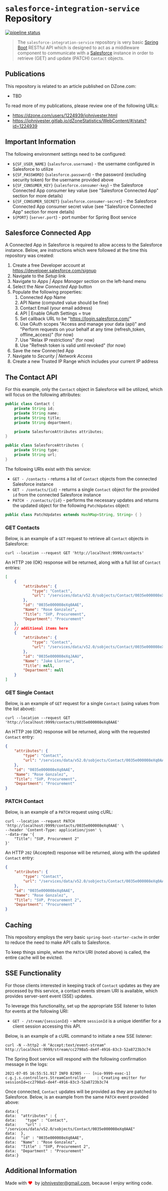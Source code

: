 # `salesforce-integration-service` Repository

[![pipeline status](https://gitlab.com/johnjvester/salesforce-integration-service/badges/master/pipeline.svg)](https://gitlab.com/johnjvester/salesforce-integration-service/commits/master)


> The `salesforce-integration-service` repository is very basic [Spring Boot](https://spring.io/projects/spring-boot) RESTful
> API which is designed to act as a middleware component to communicate with a [Salesforce](http://www.salesforce.com) instance 
> in order to retrieve (GET) and update (PATCH) `Contact` objects.

## Publications

This repository is related to an article published on DZone.com:

* TBD

To read more of my publications, please review one of the following URLs:

* https://dzone.com/users/1224939/johnjvester.html
* https://johnjvester.gitlab.io/dZoneStatistics/WebContent/#/stats?id=1224939

## Important Information

The following environment settings need to be configured:

* `${SF_USER_NAME}` (`salesforce.username`) - the username configured in Salesforce to utilize
* `${SF_PASSWORD}` (`salesforce.password`) - the password (excluding security token) for the username provided above
* `${SF_CONSUMER_KEY}` (`salesforce.consumer-key`) - the Salesforce Connected App consumer key value (see "Salesforce Connected App" section for more details)
* `${SF_CONSUMER_SECRET}` (`salesforce.consumer-secret`) - the Salesforce Connected App consumer secret value (see "Salesforce Connected App" section for more details)
* `${PORT}` (`server.port`) - port number for Spring Boot service

## Salesforce Connected App

A Connected App in Salesforce is required to allow access to the Salesforce instance.  Below, are instructions 
which were followed at the time this repository was created:

1. Create a free Developer account at https://developer.salesforce.com/signup
2. Navigate to the *Setup* link
3. Navigate to *Apps | Apps Manager* section on the left-hand menu
4. Select the *New Connected App* button
5. Populate the following properties:
   1. Connected App Name 
   2. API Name (computed value should be fine)
   3. Contact Email (your email address)
   4. API | Enable OAuth Settings = true
   5. Set callback URL to be "https://login.salesforce.com/"
   6. Use OAuth scopes "Access and manage your data (api)" and "Perform requests on your behalf at any time (refresh_token, offline_access)" (for now)
   7. Use "Relax IP restrictions" (for now)
   8. Use "Refresh token is valid until revoked" (for now)
6. Save the new Connected App
7. Navigate to *Security | Network Access*
8. Create a new Trusted IP Range which includes your current IP address

## The Contact API

For this example, only the `Contact` object in Salesforce will be utilized, which will focus on the following attributes:

```java
public class Contact {
    private String id;
    private String name;
    private String title;
    private String department;

    private SalesforceAttributes attributes;
}

public class SalesforceAttributes {
    private String type;
    private String url;
}
```

The following URIs exist with this service:

* `GET - /contacts` - returns a list of `Contact` objects from the connected Salesforce instance
* `GET - /contacts/{id}` - returns a single `Contact` object for the provided `id` from the connected Salesforce instance
* `PATCH - /contacts/{id}` - performs the necessary updates and returns the updated object for the following `PatchUpdates` object:

```java
public class PatchUpdates extends HashMap<String, String> { }
```

### GET Contacts

Below, is an example of a `GET` request to retrieve all `Contact` objects in Salesforce:

```shell
curl --location --request GET 'http://localhost:9999/contacts'
```

An HTTP `200` (OK)  response will be returned, along with a full list of `Contact` entries:

```json
[
    {
        "attributes": {
            "type": "Contact",
            "url": "/services/data/v52.0/sobjects/Contact/0035e000008eXq0AAE"
        },
        "id": "0035e000008eXq0AAE",
        "Name": "Rose Gonzalez",
        "Title": "SVP, Procurement",
        "Department": "Procurement"
    },
    // additional items here
    {
        "attributes": {
            "type": "Contact",
            "url": "/services/data/v52.0/sobjects/Contact/0035e000008eXqJAAU"
        },
        "id": "0035e000008eXqJAAU",
        "Name": "Jake Llorrac",
        "Title": null,
        "Department": null
    }
]
```

### GET Single Contact

Below, is an example of `GET` request for a single `Contact` (using values from the list above):

```shell
curl --location --request GET 'http://localhost:9999/contacts/0035e000008eXq0AAE'
```

An HTTP `200` (OK) response will be returned, along with the requested `Contact` entry:

```json
{
    "attributes": {
        "type": "Contact",
        "url": "/services/data/v52.0/sobjects/Contact/0035e000008eXq0AAE"
    },
    "id": "0035e000008eXq0AAE",
    "Name": "Rose Gonzalez",
    "Title": "SVP, Procurement",
    "Department": "Procurement"
}
```

### PATCH Contact

Below, is an example of a `PATCH` request using cURL:

```shell
curl --location --request PATCH 'http://localhost:9999/contacts/0035e000008eXq0AAE' \
--header 'Content-Type: application/json' \
--data-raw '{
    "Title": "SVP, Procurement 2"
}'
```

An HTTP `202` (Accepted) response will be returned, along with the updated `Contact` entry:

```json
{
    "attributes": {
        "type": "Contact",
        "url": "/services/data/v52.0/sobjects/Contact/0035e000008eXq0AAE"
    },
    "id": "0035e000008eXq0AAE",
    "Name": "Rose Gonzalez",
    "Title": "SVP, Procurement 2",
    "Department": "Procurement"
}
```

## Caching

This repository employs the very basic `spring-boot-starter-cache` in order to reduce the need to make API calls to Salesforce.

To keep things simple, when the `PATCH` URI (noted above) is called, the entire cache will be evicted.

## SSE Functionality

For those clients interested in keeping track of `Contact` updates as they are processed by this service, a contact events stream 
URI is available, which provides server-sent event (SSE) updates.  

To leverage this functionality, set up the appropriate SSE listener to listen for events at the following URI:

* `GET - /stream/{sessionId}` - where `sessionId` is a unique identifier for a client session accessing this API.

Below, is an example of a cURL command to initiate a new SSE listener:

```shell
curl -N --http2 -H "Accept:text/event-stream" http://localhost:9999/stream/cc2798a5-de4f-4916-83c3-52a8723b3c74
```

The Spring Boot service will respond with the following confirmation message in the logs:

```shell
2021-07-05 16:55:51.917 INFO 82905 --- [nio-9999-exec-1] c.g.j.s.controllers.StreamController     : Creating emitter for sessionId=cc2798a5-de4f-4916-83c3-52a8723b3c74
```

Once connected, `Contact` updates will be provided as they are patched to Salesforce.  Below, is an example from the same
`PATCH` event provided above:

```shell
data:{
data:  "attributes" : {
data:    "type" : "Contact",
data:    "url" : "/services/data/v52.0/sobjects/Contact/0035e000008eXq0AAE"
data:  },
data:  "id" : "0035e000008eXq0AAE",
data:  "Name" : "Rose Gonzalez",
data:  "Title" : "SVP, Procurement 2",
data:  "Department" : "Procurement"
data:}
```

## Additional Information

Made with <span style="color:red;">♥</span> &nbsp;by johnjvester@gmail.com, because I enjoy writing code.